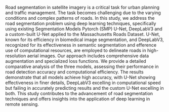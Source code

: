 Road segmentation in satellite imagery is a critical
task for urban planning and traffic management. The task
becomes challenging due to the varying conditions and complex
patterns of roads. In this study, we address the road segmentation
problem using deep learning techniques, specifically using
existing Segmentation Models Pytorch (SMP) U-Net, DeepLabV3
and a custom-built U-Net applied to the Massachusetts Roads
Dataset. U-Net, known for its efficiency in biomedical image
segmentation, and DeepLabV3, recognized for its effectiveness in
semantic segmentation and efference use of computational
resources, are employed to delineate roads in high-resolution
aerial images. Our approach includes comprehensive data
augmentation and specialized loss functions. We provide a
detailed comparative analysis of the three models, assessing their
performance in road detection accuracy and computational
efficiency. The results demonstrate that all models achieve high
accuracy, with U-Net showing effectiveness in finer details,
DeepLabV3 excelling in computational speed but failing in
accurately predicting results and the custom U-Net excelling in
both. This study contributes to the advancement of road
segmentation techniques and offers insights into the application
of deep learning in remote sensing.
